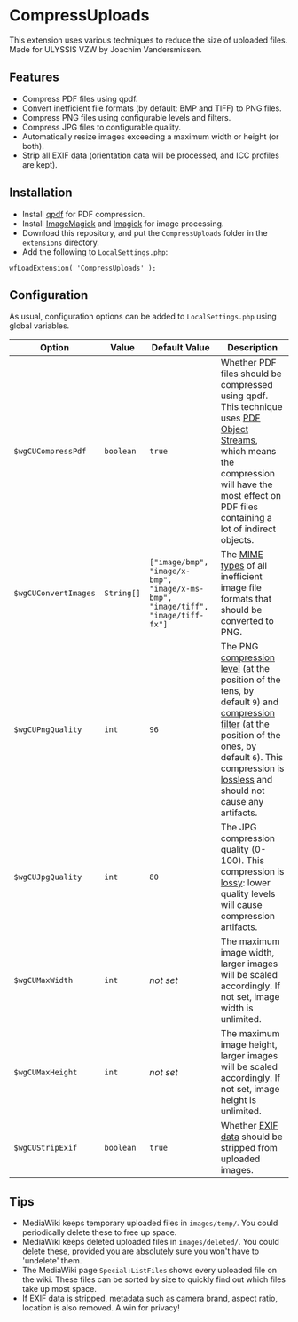 # CompressUploads
This extension uses various techniques to reduce the size of uploaded files. Made for ULYSSIS VZW by Joachim Vandersmissen.

## Features
* Compress PDF files using qpdf.
* Convert inefficient file formats (by default: BMP and TIFF) to PNG files.
* Compress PNG files using configurable levels and filters.
* Compress JPG files to configurable quality.
* Automatically resize images exceeding a maximum width or height (or both).
* Strip all EXIF data (orientation data will be processed, and ICC profiles are kept).

## Installation
* Install [qpdf](http://qpdf.sourceforge.net/) for PDF compression.
* Install [ImageMagick](https://imagemagick.org/) and [Imagick](https://pecl.php.net/package/imagick) for image processing.
* Download this repository, and put the `CompressUploads` folder in the `extensions` directory.
* Add the following to `LocalSettings.php`:
```
wfLoadExtension( 'CompressUploads' );
```

## Configuration
As usual, configuration options can be added to `LocalSettings.php` using global variables.

| Option | Value | Default Value | Description |
| --- | --- | --- | --- |
| `$wgCUCompressPdf` | `boolean` | `true` | Whether PDF files should be compressed using qpdf. This technique uses [PDF Object Streams](https://en.wikipedia.org/wiki/PDF#File_structure), which means the compression will have the most effect on PDF files containing a lot of indirect objects. |
| `$wgCUConvertImages` | `String[]` | `["image/bmp", "image/x-bmp", "image/x-ms-bmp", "image/tiff", "image/tiff-fx"]` | The [MIME types](https://developer.mozilla.org/en-US/docs/Web/HTTP/Basics_of_HTTP/MIME_types/Complete_list_of_MIME_types) of all inefficient image file formats that should be converted to PNG. |
| `$wgCUPngQuality` | `int` | `96` | The PNG [compression level](https://www.imagemagick.org/script/command-line-options.php#define) (at the position of the tens, by default `9`) and [compression filter](https://www.imagemagick.org/script/command-line-options.php#define) (at the position of the ones, by default `6`). This compression is [lossless](https://en.wikipedia.org/wiki/Lossless_compression) and should not cause any artifacts. |
| `$wgCUJpgQuality` | `int` | `80` | The JPG compression quality (0-100). This compression is [lossy](https://en.wikipedia.org/wiki/Lossy_compression): lower quality levels will cause compression artifacts. |
| `$wgCUMaxWidth` | `int` | _not set_ | The maximum image width, larger images will be scaled accordingly. If not set, image width is unlimited. |
| `$wgCUMaxHeight` | `int` | _not set_ | The maximum image height, larger images will be scaled accordingly. If not set, image height is unlimited. |
| `$wgCUStripExif` | `boolean` | `true` | Whether [EXIF data](https://en.wikipedia.org/wiki/Exif) should be stripped from uploaded images. |

## Tips
* MediaWiki keeps temporary uploaded files in `images/temp/`. You could periodically delete these to free up space.
* MediaWiki keeps deleted uploaded files in `images/deleted/`. You could delete these, provided you are absolutely sure you won't have to 'undelete' them.
* The MediaWiki page `Special:ListFiles` shows every uploaded file on the wiki. These files can be sorted by size to quickly find out which files take up most space.
* If EXIF data is stripped, metadata such as camera brand, aspect ratio, location is also removed. A win for privacy!
